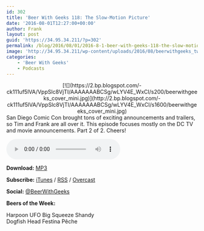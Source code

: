 ```yaml
---
id: 302
title: 'Beer With Geeks 118: The Slow-Motion Picture'
date: '2016-08-01T12:27:00+00:00'
author: Frank
layout: post
guid: 'https://34.95.34.211/?p=302'
permalink: /blog/2016/08/01/2016-8-1-beer-with-geeks-118-the-slow-motion-picture/
image: 'http://34.95.34.211/wp-content/uploads/2016/08/beerwithgeeks_twittercard.jpg'
categories:
    - 'Beer With Geeks'
    - Podcasts
---
```


<div class="separator" style="clear: both; text-align: center;">[![](https://2.bp.blogspot.com/-ck111uf5lVA/VppSlc8VjTI/AAAAAAABCSg/wLYV4E_WxCI/s200/beerwithgeeks_cover_mini.jpg)](http://2.bp.blogspot.com/-ck111uf5lVA/VppSlc8VjTI/AAAAAAABCSg/wLYV4E_WxCI/s1600/beerwithgeeks_cover_mini.jpg)</div>San Diego Comic Con brought tons of exciting announcements and trailers, so Tim and Frank are all over it. This episode focuses mostly on the DC TV and movie announcements. Part 2 of 2. Cheers!

<audio controls="controls"><source src="http://www.podtrac.com/pts/redirect.mp3/archive.org/download/BWG118/BWG118.mp3" type="audio/mpeg"></source><embed height="80px" width="100px"></embed> Your browser does not support this audio</audio>

**Download:** [MP3](http://www.podtrac.com/pts/redirect.mp3/archive.org/download/BWG118/BWG118.mp3)  
  
**Subscribe:** [iTunes](https://itunes.apple.com/us/podcast/beer-with-geeks/id910485914?mt=2) / [RSS](http://feeds.feedburner.com/beerwithgeeks) / [Overcast](https://overcast.fm/itunes910485914/beer-with-geeks-a-geek-pop-culture-podcast)  
  
**Social:** [@BeerWithGeeks](https://twitter.com/beerwithgeeks)

**Beers of the Week:**   
  
Harpoon UFO Big Squeeze Shandy  
Dogfish Head Festina Pêche

<meta content="San Diego Comic Con brought tons of exciting announcements and trailers, so Tim and Frank are all over it. This episode focuses mostly on the DC TV and movie announcements. Part 2 of 2. Cheers!" name="twitter:description"></meta>  
<meta content="http://i.imgur.com/BJJnxjw.jpg" name="twitter:image"></meta>